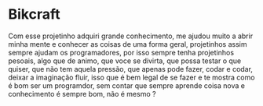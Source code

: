 # Bikcraft

Com esse projetinho adquiri grande conhecimento, me ajudou muito a abrir minha mente e conhecer as coisas de uma forma geral, projetinhos
assim sempre ajudam os programadores, por isso sempre tenha projetinhos pesoais, algo que de animo, que voce se divirta, que possa testar
o que quiser, que não tem aquela pressão, que apenas pode fazer, codar e codar, deixar a imaginação fluir, isso que é bem legal de se fazer
e te mostra como é bom ser um programdor, sem contar que sempre aprende coisa nova e conhecimento é sempre bom, não é mesmo ?
